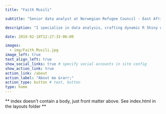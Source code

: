 ```yaml
---
title: "Faith Musili"

subtitle: "Senior data analyst at Norwegian Refugee Council - East Africa & Yemen regional office"

description: "I specialize in data analysis, crafting dynamic R Shiny dashboards, and conducting GIS and remote sensing analysis. My expertise spans spatial and non-spatial data analytics, brought to life through R and Shiny. I possess advanced proficiency in GIS mapping tools like QGIS and ArcGIS. As a co-organizer of R-Ladies Nairobi, I contribute to a vibrant R user community fostering diversity within the global R-Ladies network"

date: 2019-02-18T12:27:33-06:00

images:
  - img/Faith_Musili.jpg
image_left: true
text_align_left: true
show_social_links: true # specify social accounts in site config
show_action_link: true
action_link: /about
action_label: "About me &rarr;"
action_type: button # text, button
type: home
---
```


** index doesn't contain a body, just front matter above.
See index.html in the layouts folder **
